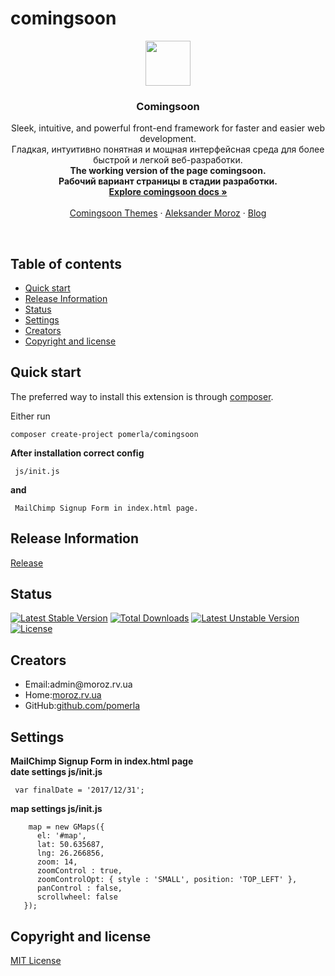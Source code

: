 # comingsoon

<p align="center">
  <a href="http://moroz.rv.ua">
    <img src="http://www.beadingusa.com/images/AlphabetBlocks4.5/SterlingSilverBlockLetterCH901-C.jpg" width=72 height=72>
  </a>

  <h3 align="center">Comingsoon</h3>

  <p align="center">
    Sleek, intuitive, and powerful front-end framework for faster and easier web development.<br />
	Гладкая, интуитивно понятная и мощная интерфейсная среда для более быстрой и легкой веб-разработки.<br />
	<strong>The working version of the page comingsoon.</strong><br />
    <strong>Рабочий вариант страницы в стадии разработки.</strong>
    <br>
    <a href="http://moroz.rv.ua"><strong>Explore comingsoon docs &raquo;</strong></a>
    <br>
    <br>
    <a href="http://moroz.rv.ua">Comingsoon Themes</a>
    &middot;
    <a href="http://moroz.rv.ua">Aleksander Moroz</a>
    &middot;
    <a href="http://moroz.rv.ua">Blog</a>
  </p>
</p>

<br>

## Table of contents

- [Quick start](#quick-start)
- [Release Information](#release-information)
- [Status](#status)
- [Settings](#settings)
- [Creators](#creators)
- [Copyright and license](#copyright-and-license)

## Quick start
The preferred way to install this extension is through [composer](http://getcomposer.org/download/).

Either run

```
composer create-project pomerla/comingsoon
```

<strong>After installation correct config</strong>
```
 js/init.js 
```
<strong>and</strong>
```
 MailChimp Signup Form in index.html page.
```

## Release Information
<a href="https://github.com/pomerla/comingsoon/releases">Release</a>

## Status
[![Latest Stable Version](https://poser.pugx.org/pomerla/comingsoon/v/stable)](https://packagist.org/packages/pomerla/comingsoon)
[![Total Downloads](https://poser.pugx.org/pomerla/comingsoon/downloads)](https://packagist.org/packages/pomerla/comingsoon)
[![Latest Unstable Version](https://poser.pugx.org/pomerla/comingsoon/v/unstable)](https://packagist.org/packages/pomerla/comingsoon)
[![License](https://poser.pugx.org/pomerla/comingsoon/license)](https://packagist.org/packages/pomerla/comingsoon)

## Creators
<ul>
  <li>Email:admin@moroz.rv.ua</li>
  <li>Home:<a href="http://moroz.rv.ua/">moroz.rv.ua</a></li>
  <li>GitHub:<a href="https://github.com/pomerla">github.com/pomerla</a></li>
</ul>

## Settings

<strong>MailChimp Signup Form in index.html page</strong><br/>
<strong>date settings js/init.js</strong><br/>
```
 var finalDate = '2017/12/31';
```

<strong>map settings js/init.js</strong> <br/>
```
    map = new GMaps({
      el: '#map', 
      lat: 50.635687,  
      lng: 26.266856, 
      zoom: 14, 
      zoomControl : true,
      zoomControlOpt: { style : 'SMALL', position: 'TOP_LEFT' }, 
      panControl : false, 
      scrollwheel: false
   });
```   
## Copyright and license
<a href="https://en.wikipedia.org/wiki/MIT_License">MIT License</a>

  